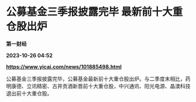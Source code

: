 # 公募基金三季报披露完毕 最新前十大重仓股出炉
**第一财经**

**2023-10-26 04:52**

**https://www.yicai.com/news/101885498.html**

公募基金三季报披露完毕，公募基金最新前十大重仓股出炉。与二季度末相比，药明康德、立讯精密、古井贡酒新晋前十大重仓股，中兴通讯、阳光电源、晶澳科技退出前十大重仓股。